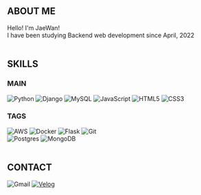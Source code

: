 ## ABOUT ME
Hello! I'm JaeWan!<br>
I have been studying Backend web development since April, 2022<br><br>

## SKILLS
### MAIN
![Python](https://img.shields.io/badge/python-3670A0?style=for-the-badge&logo=python&logoColor=ffdd54)
![Django](https://img.shields.io/badge/django-%23092E20.svg?style=for-the-badge&logo=django&logoColor=white)
![MySQL](https://img.shields.io/badge/mysql-%2300f.svg?style=for-the-badge&logo=mysql&logoColor=white)
![JavaScript](https://img.shields.io/badge/javascript-%23323330.svg?style=for-the-badge&logo=javascript&logoColor=%23F7DF1E)
![HTML5](https://img.shields.io/badge/html5-%23E34F26.svg?style=for-the-badge&logo=html5&logoColor=white)
![CSS3](https://img.shields.io/badge/css3-%231572B6.svg?style=for-the-badge&logo=css3&logoColor=white)
<br>
### TAGS
![AWS](https://img.shields.io/badge/AWS-%23FF9900.svg?style=flat-square&logo=amazon-aws&logoColor=white)
![Docker](https://img.shields.io/badge/docker-%230db7ed.svg?style=flat-square&logo=docker&logoColor=white)
![Flask](https://img.shields.io/badge/flask-%23000.svg?style=flat-square&logo=flask&logoColor=white)
![Git](https://img.shields.io/badge/git-%23F05033.svg?style=flat-square&logo=git&logoColor=white)
<br>
![Postgres](https://img.shields.io/badge/postgres-%23316192.svg?style=flat-square&logo=postgresql&logoColor=white)
![MongoDB](https://img.shields.io/badge/MongoDB-%234ea94b.svg?style=flat-square&logo=mongodb&logoColor=white)
<br><br>

## CONTACT
![Gmail](https://img.shields.io/badge/wkdudhksl@gmail.com-D14836?style=flat-square&logo=gmail&logoColor=white)
[![Velog](https://img.shields.io/badge/Blog-20C997?style=flat-square&logo=velog&logoColor=white&link=https://velog.io/@wkdudhksl)](https://velog.io/@wkdudhksl)
